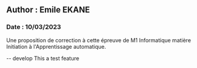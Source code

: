 ## Author : Emile EKANE
### Date : 10/03/2023

Une proposition de correction à cette épreuve de M1 Informatique matière Initiation à l'Apprentissage automatique.

-- develop
This a test feature